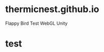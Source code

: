 # thermicnest.github.io
<!DOCTYPE html>
<html>
    <head>
        Flappy Bird Test WebGL Unity
    </head>
    <body>
        <h1>test</h1>
    </body>
</html>
